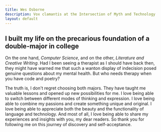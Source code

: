 ```yaml
---
title: Wes Osborne
description: Vox clamantis at the Intersection of Myth and Technology 
layout: default
---
```


## I built my life on the precarious foundation of a double-major in college 
On the one hand, *Computer Science*, and on the other, *Literature and Creative Writing*. Had I been seeing a therapist as I should have back then, they might have warned me that such a wanton display of indecision posed genuine questions about my mental health. But who needs therapy when you have code and poetry?

The truth is, I don't regret choosing both majors. They have taught me valuable lessons and opened up new possibilities for me. I love being able to switch between different modes of thinking and expression. I love being able to combine my passions and create something unique and original. I love being able to appreciate both the beauty and the functionality of language and technology. And most of all, I love being able to share my experiences and insights with you, my dear readers. So thank you for following me on this journey of discovery and self-acceptance. 



